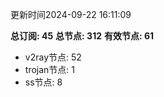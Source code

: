 更新时间2024-09-22 16:11:09

**总订阅: 45**
**总节点: 312**
**有效节点: 61**
- v2ray节点: 52
- trojan节点: 1
- ss节点: 8

